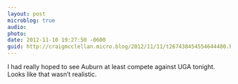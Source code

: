 ```yaml
---
layout: post
microblog: true
audio: 
photo: 
date: 2012-11-10 19:27:50 -0600
guid: http://craigmcclellan.micro.blog/2012/11/11/t267438454554644480.html
---
```

I had really hoped to see Auburn at least compete against UGA tonight. Looks like that wasn’t realistic.
